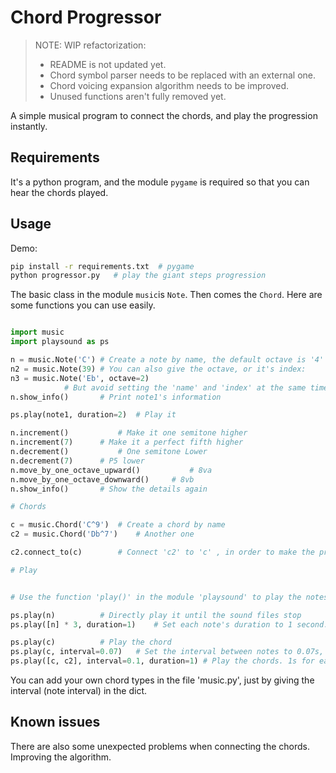 # Chord Progressor
> NOTE: WIP refactorization: 
> - README is not updated yet.
> - Chord symbol parser needs to be replaced with an external one.
> - Chord voicing expansion algorithm needs to be improved.
> - Unused functions aren't fully removed yet.

A simple musical program to connect the chords, and play the progression instantly.

## Requirements

It's a python program, and the module `pygame` is required so that you can hear the chords played. 

## Usage

Demo:

```bash
pip install -r requirements.txt  # pygame
python progressor.py   # play the giant steps progression
```

The basic class in the module `music`is `Note`. Then comes the `Chord`.
Here are some functions you can use easily.

```python

import music
import playsound as ps

n = music.Note('C')	# Create a note by name, the default octave is '4'
n2 = music.Note(39)	# You can also give the octave, or it's index:
n3 = music.Note('Eb', octave=2) 
			# But avoid setting the 'name' and 'index' at the same time
n.show_info()		# Print note1's information

ps.play(note1, duration=2)	# Play it

n.increment()			# Make it one semitone higher
n.increment(7)		# Make it a perfect fifth higher
n.decrement()			# One semitone Lower
n.decrement(7)		# P5 lower
n.move_by_one_octave_upward()			# 8va
n.move_by_one_octave_downward()		# 8vb
n.show_info()		# Show the details again

# Chords

c = music.Chord('C^9') 	# Create a chord by name
c2 = music.Chord('Db^7')	# Another one

c2.connect_to(c)		# Connect 'c2' to 'c' , in order to make the progression smooth

# Play


# Use the function 'play()' in the module 'playsound' to play the notes or chords.

ps.play(n) 			# Directly play it until the sound files stop
ps.play([n] * 3, duration=1)	# Set each note's duration to 1 second.

ps.play(c)			# Play the chord
ps.play(c, interval=0.07)	# Set the interval between notes to 0.07s, like 'arpeggio'
ps.play([c, c2], interval=0.1, duration=1) # Play the chords. 1s for each chord.

```

You can add your own chord types in the file 'music.py', just by giving the interval (note  interval) in the dict.

## Known issues

There are also some unexpected problems when connecting the chords. Improving the algorithm.

